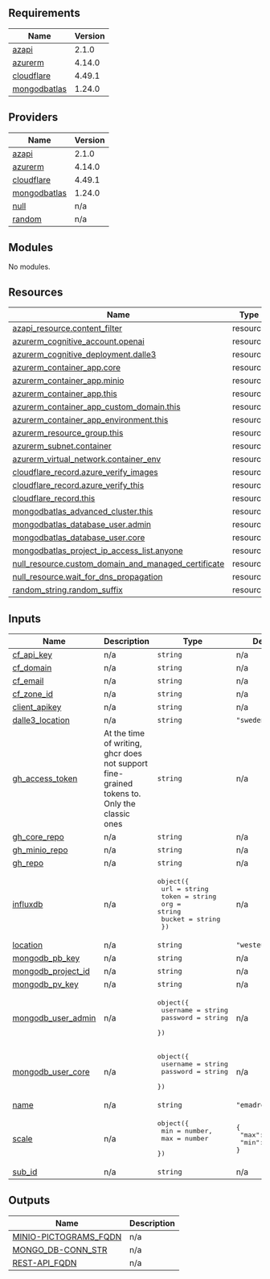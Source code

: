 <!-- BEGIN_TF_DOCS -->
## Requirements

| Name | Version |
|------|---------|
| <a name="requirement_azapi"></a> [azapi](#requirement\_azapi) | 2.1.0 |
| <a name="requirement_azurerm"></a> [azurerm](#requirement\_azurerm) | 4.14.0 |
| <a name="requirement_cloudflare"></a> [cloudflare](#requirement\_cloudflare) | 4.49.1 |
| <a name="requirement_mongodbatlas"></a> [mongodbatlas](#requirement\_mongodbatlas) | 1.24.0 |

## Providers

| Name | Version |
|------|---------|
| <a name="provider_azapi"></a> [azapi](#provider\_azapi) | 2.1.0 |
| <a name="provider_azurerm"></a> [azurerm](#provider\_azurerm) | 4.14.0 |
| <a name="provider_cloudflare"></a> [cloudflare](#provider\_cloudflare) | 4.49.1 |
| <a name="provider_mongodbatlas"></a> [mongodbatlas](#provider\_mongodbatlas) | 1.24.0 |
| <a name="provider_null"></a> [null](#provider\_null) | n/a |
| <a name="provider_random"></a> [random](#provider\_random) | n/a |

## Modules

No modules.

## Resources

| Name | Type |
|------|------|
| [azapi_resource.content_filter](https://registry.terraform.io/providers/Azure/azapi/2.1.0/docs/resources/resource) | resource |
| [azurerm_cognitive_account.openai](https://registry.terraform.io/providers/hashicorp/azurerm/4.14.0/docs/resources/cognitive_account) | resource |
| [azurerm_cognitive_deployment.dalle3](https://registry.terraform.io/providers/hashicorp/azurerm/4.14.0/docs/resources/cognitive_deployment) | resource |
| [azurerm_container_app.core](https://registry.terraform.io/providers/hashicorp/azurerm/4.14.0/docs/resources/container_app) | resource |
| [azurerm_container_app.minio](https://registry.terraform.io/providers/hashicorp/azurerm/4.14.0/docs/resources/container_app) | resource |
| [azurerm_container_app.this](https://registry.terraform.io/providers/hashicorp/azurerm/4.14.0/docs/resources/container_app) | resource |
| [azurerm_container_app_custom_domain.this](https://registry.terraform.io/providers/hashicorp/azurerm/4.14.0/docs/resources/container_app_custom_domain) | resource |
| [azurerm_container_app_environment.this](https://registry.terraform.io/providers/hashicorp/azurerm/4.14.0/docs/resources/container_app_environment) | resource |
| [azurerm_resource_group.this](https://registry.terraform.io/providers/hashicorp/azurerm/4.14.0/docs/resources/resource_group) | resource |
| [azurerm_subnet.container](https://registry.terraform.io/providers/hashicorp/azurerm/4.14.0/docs/resources/subnet) | resource |
| [azurerm_virtual_network.container_env](https://registry.terraform.io/providers/hashicorp/azurerm/4.14.0/docs/resources/virtual_network) | resource |
| [cloudflare_record.azure_verify_images](https://registry.terraform.io/providers/cloudflare/cloudflare/4.49.1/docs/resources/record) | resource |
| [cloudflare_record.azure_verify_this](https://registry.terraform.io/providers/cloudflare/cloudflare/4.49.1/docs/resources/record) | resource |
| [cloudflare_record.this](https://registry.terraform.io/providers/cloudflare/cloudflare/4.49.1/docs/resources/record) | resource |
| [mongodbatlas_advanced_cluster.this](https://registry.terraform.io/providers/mongodb/mongodbatlas/1.24.0/docs/resources/advanced_cluster) | resource |
| [mongodbatlas_database_user.admin](https://registry.terraform.io/providers/mongodb/mongodbatlas/1.24.0/docs/resources/database_user) | resource |
| [mongodbatlas_database_user.core](https://registry.terraform.io/providers/mongodb/mongodbatlas/1.24.0/docs/resources/database_user) | resource |
| [mongodbatlas_project_ip_access_list.anyone](https://registry.terraform.io/providers/mongodb/mongodbatlas/1.24.0/docs/resources/project_ip_access_list) | resource |
| [null_resource.custom_domain_and_managed_certificate](https://registry.terraform.io/providers/hashicorp/null/latest/docs/resources/resource) | resource |
| [null_resource.wait_for_dns_propagation](https://registry.terraform.io/providers/hashicorp/null/latest/docs/resources/resource) | resource |
| [random_string.random_suffix](https://registry.terraform.io/providers/hashicorp/random/latest/docs/resources/string) | resource |

## Inputs

| Name | Description | Type | Default | Required |
|------|-------------|------|---------|:--------:|
| <a name="input_cf_api_key"></a> [cf\_api\_key](#input\_cf\_api\_key) | n/a | `string` | n/a | yes |
| <a name="input_cf_domain"></a> [cf\_domain](#input\_cf\_domain) | n/a | `string` | n/a | yes |
| <a name="input_cf_email"></a> [cf\_email](#input\_cf\_email) | n/a | `string` | n/a | yes |
| <a name="input_cf_zone_id"></a> [cf\_zone\_id](#input\_cf\_zone\_id) | n/a | `string` | n/a | yes |
| <a name="input_client_apikey"></a> [client\_apikey](#input\_client\_apikey) | n/a | `string` | n/a | yes |
| <a name="input_dalle3_location"></a> [dalle3\_location](#input\_dalle3\_location) | n/a | `string` | `"swedencentral"` | no |
| <a name="input_gh_access_token"></a> [gh\_access\_token](#input\_gh\_access\_token) | At the time of writing, ghcr does not support fine-grained tokens to. Only the classic ones | `string` | n/a | yes |
| <a name="input_gh_core_repo"></a> [gh\_core\_repo](#input\_gh\_core\_repo) | n/a | `string` | n/a | yes |
| <a name="input_gh_minio_repo"></a> [gh\_minio\_repo](#input\_gh\_minio\_repo) | n/a | `string` | n/a | yes |
| <a name="input_gh_repo"></a> [gh\_repo](#input\_gh\_repo) | n/a | `string` | n/a | yes |
| <a name="input_influxdb"></a> [influxdb](#input\_influxdb) | n/a | <pre>object({<br/>    url    = string<br/>    token  = string<br/>    org    = string<br/>    bucket = string<br/>  })</pre> | n/a | yes |
| <a name="input_location"></a> [location](#input\_location) | n/a | `string` | `"westeurope"` | no |
| <a name="input_mongodb_pb_key"></a> [mongodb\_pb\_key](#input\_mongodb\_pb\_key) | n/a | `string` | n/a | yes |
| <a name="input_mongodb_project_id"></a> [mongodb\_project\_id](#input\_mongodb\_project\_id) | n/a | `string` | n/a | yes |
| <a name="input_mongodb_pv_key"></a> [mongodb\_pv\_key](#input\_mongodb\_pv\_key) | n/a | `string` | n/a | yes |
| <a name="input_mongodb_user_admin"></a> [mongodb\_user\_admin](#input\_mongodb\_user\_admin) | n/a | <pre>object({<br/>    username = string<br/>    password = string<br/>  })</pre> | n/a | yes |
| <a name="input_mongodb_user_core"></a> [mongodb\_user\_core](#input\_mongodb\_user\_core) | n/a | <pre>object({<br/>    username = string<br/>    password = string<br/>  })</pre> | n/a | yes |
| <a name="input_name"></a> [name](#input\_name) | n/a | `string` | `"emadrestapi"` | no |
| <a name="input_scale"></a> [scale](#input\_scale) | n/a | <pre>object({<br/>    min = number,<br/>    max = number<br/>  })</pre> | <pre>{<br/>  "max": 1,<br/>  "min": 1<br/>}</pre> | no |
| <a name="input_sub_id"></a> [sub\_id](#input\_sub\_id) | n/a | `string` | n/a | yes |

## Outputs

| Name | Description |
|------|-------------|
| <a name="output_MINIO-PICTOGRAMS_FQDN"></a> [MINIO-PICTOGRAMS\_FQDN](#output\_MINIO-PICTOGRAMS\_FQDN) | n/a |
| <a name="output_MONGO_DB-CONN_STR"></a> [MONGO\_DB-CONN\_STR](#output\_MONGO\_DB-CONN\_STR) | n/a |
| <a name="output_REST-API_FQDN"></a> [REST-API\_FQDN](#output\_REST-API\_FQDN) | n/a |
<!-- END_TF_DOCS -->